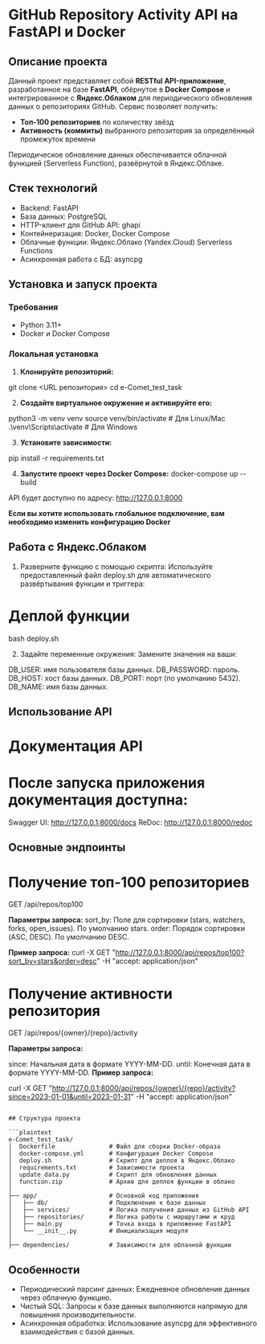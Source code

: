 # GitHub Repository Activity API на FastAPI и Docker

## Описание проекта

Данный проект представляет собой **RESTful API-приложение**, разработанное на базе **FastAPI**, обёрнутое в **Docker Compose** и интегрированное с **Яндекс.Облаком** для периодического обновления данных о репозиториях GitHub. Сервис позволяет получить:

- **Топ-100 репозиториев** по количеству звёзд  
- **Активность (коммиты)** выбранного репозитория за определённый промежуток времени  

Периодическое обновление данных обеспечивается облачной функцией (Serverless Function), развёрнутой в Яндекс.Облаке.

## Стек технологий

- Backend: FastAPI  
- База данных: PostgreSQL  
- HTTP-клиент для GitHub API: ghapi  
- Контейнеризация: Docker, Docker Compose  
- Облачные функции: Яндекс.Облако (Yandex.Cloud) Serverless Functions  
- Асинхронная работа с БД: asyncpg  

## Установка и запуск проекта

### Требования

- Python 3.11+  
- Docker и Docker Compose  

### Локальная установка
1. **Клонируйте репозиторий:**

git clone <URL репозитория>
cd e-Comet_test_task

2. **Создайте виртуальное окружение и активируйте его:**

python3 -m venv venv
source venv/bin/activate  # Для Linux/Mac
.\venv\Scripts\activate   # Для Windows

3. **Установите зависимости:**

pip install -r requirements.txt

4. **Запустите проект через Docker Compose:**
docker-compose up --build

API будет доступно по адресу:
http://127.0.0.1:8000

**Если вы хотите использовать глобальное подключение,  вам необходимо изменить конфигурацию Docker**

## Работа с Яндекс.Облаком

1) Разверните функцию с помощью скрипта: Используйте предоставленный файл deploy.sh для автоматического развёртывания функции и триггера:

# Деплой функции
bash deploy.sh

2) Задайте переменные окружения: Замените значения на ваши:

DB_USER: имя пользователя базы данных.
DB_PASSWORD: пароль.
DB_HOST: хост базы данных.
DB_PORT: порт (по умолчанию 5432).
DB_NAME: имя базы данных.

## Использование API


# Документация API
# После запуска приложения документация доступна:

Swagger UI: http://127.0.0.1:8000/docs
ReDoc: http://127.0.0.1:8000/redoc

## Основные эндпоинты
# Получение топ-100 репозиториев
GET /api/repos/top100

**Параметры запроса:**
sort_by: Поле для сортировки (stars, watchers, forks, open_issues). По умолчанию stars.
order: Порядок сортировки (ASC, DESC). По умолчанию DESC.

**Пример запроса:**
curl -X GET "http://127.0.0.1:8000/api/repos/top100?sort_by=stars&order=desc" -H "accept: application/json"


# Получение активности репозитория
GET /api/repos/{owner}/{repo}/activity

**Параметры запроса:**

since: Начальная дата в формате YYYY-MM-DD.
until: Конечная дата в формате YYYY-MM-DD.
**Пример запроса:**

curl -X GET "http://127.0.0.1:8000/api/repos/{owner}/{repo}/activity?since=2023-01-01&until=2023-01-31" -H "accept: application/json"
```

## Структура проекта

```plaintext
e-Comet_test_task/
│  Dockerfile               # Файл для сборки Docker-образа
│  docker-compose.yml       # Конфигурация Docker Compose
│  deploy.sh                # Скрипт для деплоя в Яндекс.Облако
│  requirements.txt         # Зависимости проекта
│  update_data.py           # Скрипт для обновления данных
│  function.zip             # Архив для деплоя функции в облако
│
├── app/                    # Основной код приложения
│   ├── db/                 # Подключение к базе данных
│   ├── services/           # Логика получения данных из GitHub API
│   ├── repositories/       # Логика работы с маршрутами и круд
│   ├── main.py             # Точка входа в приложение FastAPI
│   └── __init__.py         # Инициализация модуля
│
├── dependencies/           # Зависимости для облачной функции
```

## Особенности


- Периодический парсинг данных: Ежедневное обновление данных через облачную функцию.
- Чистый SQL: Запросы к базе данных выполняются напрямую для повышения производительности.
- Асинхронная обработка: Использование asyncpg для эффективного взаимодействия с базой данных.

